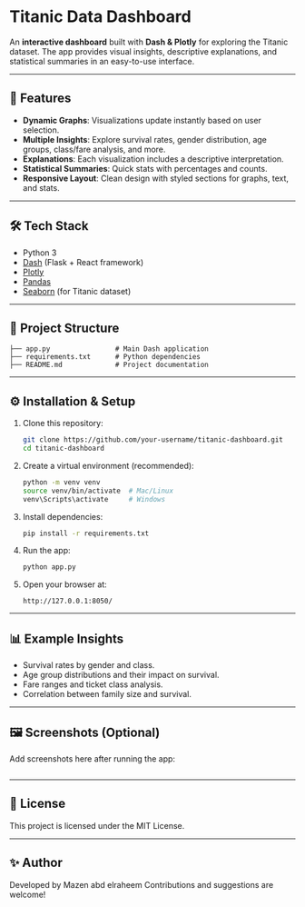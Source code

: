 # Titanic Data Dashboard

An **interactive dashboard** built with **Dash & Plotly** for exploring the Titanic dataset. The app provides visual insights, descriptive explanations, and statistical summaries in an easy-to-use interface.

---

## 🚀 Features

* **Dynamic Graphs**: Visualizations update instantly based on user selection.
* **Multiple Insights**: Explore survival rates, gender distribution, age groups, class/fare analysis, and more.
* **Explanations**: Each visualization includes a descriptive interpretation.
* **Statistical Summaries**: Quick stats with percentages and counts.
* **Responsive Layout**: Clean design with styled sections for graphs, text, and stats.

---

## 🛠️ Tech Stack

* Python 3
* [Dash](https://dash.plotly.com/) (Flask + React framework)
* [Plotly](https://plotly.com/python/)
* [Pandas](https://pandas.pydata.org/)
* [Seaborn](https://seaborn.pydata.org/) (for Titanic dataset)

---

## 📂 Project Structure

```
├── app.py                # Main Dash application
├── requirements.txt      # Python dependencies
├── README.md             # Project documentation
```

---

## ⚙️ Installation & Setup

1. Clone this repository:

   ```bash
   git clone https://github.com/your-username/titanic-dashboard.git
   cd titanic-dashboard
   ```

2. Create a virtual environment (recommended):

   ```bash
   python -m venv venv
   source venv/bin/activate  # Mac/Linux
   venv\Scripts\activate     # Windows
   ```

3. Install dependencies:

   ```bash
   pip install -r requirements.txt
   ```

4. Run the app:

   ```bash
   python app.py
   ```

5. Open your browser at:

   ```
   http://127.0.0.1:8050/
   ```

---

## 📊 Example Insights

* Survival rates by gender and class.
* Age group distributions and their impact on survival.
* Fare ranges and ticket class analysis.
* Correlation between family size and survival.

---

## 🖼️ Screenshots (Optional)

Add screenshots here after running the app:

```

```

---

## 📜 License

This project is licensed under the MIT License.

---

## ✨ Author

Developed by Mazen abd elraheem  Contributions and suggestions are welcome!
